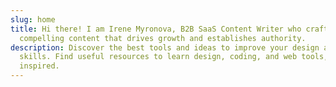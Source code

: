 ```yaml
---
slug: home
title: Hi there! I am Irene Myronova, B2B SaaS Content Writer who crafts
  compelling content that drives growth and establishes authority.
description: Discover the best tools and ideas to improve your design and web
  skills. Find useful resources to learn design, coding, and web tools, and get
  inspired.
---
```

